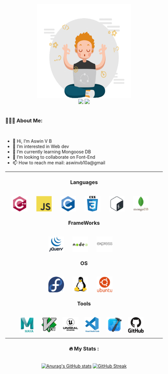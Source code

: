 <div id="header" align="center">
  <img src="profile.gif" height='300' width='300'><br>
  <img src="https://img.shields.io/badge/github-%23121011.svg?style=for-the-badge&logo=github&logoColor=white">
  <img src="https://img.shields.io/badge/linkedin-%230077B5.svg?style=for-the-badge&logo=linkedin&logoColor=white">
</div>

<br>

### 👨🏻‍💻 About Me: 

<br>

- 👋 Hi, I’m Aswin V B
- 👀 I’m interested in Web dev
- 🌱 I’m currently learning Mongoose DB
- 💞️ I’m looking to collaborate on Font-End 
- 📫 How to reach me mail: aswinvb10a@gmail

<!---
vbaswin/vbaswin is a ✨ special ✨ repository because its `README.md` (this file) appears on your GitHub profile.
You can click the Preview link to take a look at your changes.
--->
---
<div id="badges" align='center'>
  
  ### Languages
  
  <br>
  <img src="icons/cplusplus-original.svg" height='50' weight='50'> &nbsp; &nbsp; &nbsp; 
  <img src="icons/javascript-original.svg" height='50' weight='50'> &nbsp; &nbsp; &nbsp; 
  <img src="icons/c-original.svg" height='50' weight='50'> &nbsp; &nbsp; &nbsp; 
  <img src="icons/css3-original-wordmark.svg" height='50' weight='50'> &nbsp; &nbsp; &nbsp; 
  <img src="icons/bash-original.svg" height='50' weight='50'> &nbsp; &nbsp; &nbsp; 
  <img src="icons/mongodb-original-wordmark.svg" height='50' weight='50'> &nbsp; &nbsp; &nbsp; 
  
  ### FrameWorks
 
   
  <br>
  <img src="icons/jquery-original-wordmark.svg" height='50' weight='50'> &nbsp; &nbsp; &nbsp; 
  <img src="icons/nodejs-original-wordmark.svg" height='50' weight='50'> &nbsp; &nbsp; &nbsp; 
  <img src="icons/express-original-wordmark.svg" height='50' weight='50'> &nbsp; &nbsp; &nbsp; 
   
  ### OS
  
  <br>
  <img src="icons/fedora-original.svg" height='50' weight='50'> &nbsp; &nbsp; &nbsp; 
  <img src="icons/linux-original.svg" height='50' weight='50'> &nbsp; &nbsp; &nbsp; 
  <img src="icons/ubuntu-plain-wordmark.svg" height='50' weight='50'> &nbsp; &nbsp; &nbsp; 
  
  ### Tools 
  
  <br>
  <img src="icons/maya-original-wordmark.svg" height='50' weight='50'> &nbsp; &nbsp;
  <img src="icons/vim-original.svg" height='50' weight='50'> &nbsp; &nbsp;
  <img src="icons/unrealengine-original-wordmark.svg" height='50' weight='50'> &nbsp; &nbsp;
  <img src="icons/vscode-original-wordmark.svg" height='50' weight='50'> &nbsp; &nbsp;
  <img src="icons/xcode-original.svg" height='50' weight='50'> &nbsp; &nbsp;
  <img src="icons/github-original-wordmark.svg" height='50' weight='50'> &nbsp; &nbsp;
  <br>
  
</div>

---
 <div align='center'>

  ### 🔥 My Stats : <br><br>
  
  
  [![Anurag's GitHub stats](https://github-readme-stats.vercel.app/api?username=vbaswin)](https://github.com/anuraghazra/github-readme-stats)
  [![GitHub Streak](http://github-readme-streak-stats.herokuapp.com?user=vbaswin)](https://git.io/streak-stats)<br>
  </div>
  
